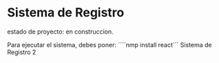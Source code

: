 <h1> Sistema de Registro </h1>

estado de proyecto: en construccion.

Para ejecutar el sistema, debes poner:
´´´´nmp install react´´´
Sistema de Registro 2

